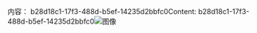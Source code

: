 <span data-ttu-id="eb437-101">内容： b28d18c1-17f3-488d-b5ef-14235d2bbfc0</span><span class="sxs-lookup"><span data-stu-id="eb437-101">Content: b28d18c1-17f3-488d-b5ef-14235d2bbfc0</span></span>![图像](1b051ca3-c60c-4b87-b239-6e22a84e27b3.png)
